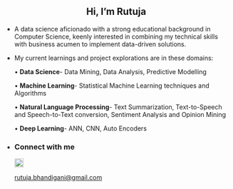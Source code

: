 <h2 align = 'center'> Hi, I’m Rutuja </h2>

- A data science aficionado with a strong educational background in Computer Science, keenly interested in combining my technical skills with business acumen to implement data-driven solutions.
- My current learnings and project explorations are in these domains:

    •   **Data Science**- Data Mining, Data Analysis, Predictive Modelling
    
    •	**Machine Learning**- Statistical Machine Learning techniques and Algorithms
    
    •	**Natural Language Processing**- Text Summarization, Text-to-Speech and Speech-to-Text conversion, Sentiment Analysis and Opinion Mining
    
    •	**Deep Learning**- ANN, CNN, Auto Encoders
 
- <h3> Connect with me </h3>
  <a href = 'https://www.linkedin.com/in/rutuja-bhandigani/'> <img width = '20px' align= 'center'        src="https://raw.githubusercontent.com/rahulbanerjee26/githubAboutMeGenerator/main/icons/linked-in-alt.svg"/></a>
  
  rutuja.bhandigani@gmail.com

<!---
rutujab11/rutujab11 is a ✨ special ✨ repository because its `README.md` (this file) appears on your GitHub profile.
You can click the Preview link to take a look at your changes.
--->
